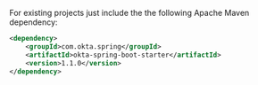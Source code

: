 For existing projects just include the the following Apache Maven dependency: 

```xml
<dependency>
    <groupId>com.okta.spring</groupId>
    <artifactId>okta-spring-boot-starter</artifactId>
    <version>1.1.0</version>
</dependency>
```
